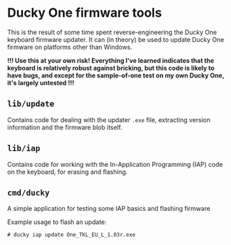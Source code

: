 Ducky One firmware tools
========================

This is the result of some time spent reverse-engineering the Ducky One keyboard
firmware updater. It can (in theory) be used to update Ducky One firmware on
platforms other than Windows.

**!!! Use this at your own risk! Everything I've learned indicates that the
keyboard is relatively robust against bricking, but this code is likely to have
bugs, and except for the sample-of-one test on my own Ducky One, it's largely
untested !!!**

## `lib/update`

Contains code for dealing with the updater `.exe` file, extracting version
information and the firmware blob itself.

## `lib/iap`

Contains code for working with the In-Application Programming (IAP) code on the
keyboard, for erasing and flashing.

## `cmd/ducky`

A simple application for testing some IAP basics and flashing firmware

Example usage to flash an update:

```
# ducky iap update One_TKL_EU_L_1.03r.exe
```
